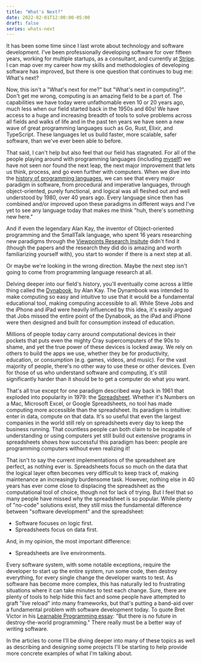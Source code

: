 ```yaml
---
title: "What's Next?"
date: 2022-02-01T12:00:00-05:00
draft: false
series: whats-next
---
```


It has been some time since I last wrote about technology and software development. I've been professionally developing software for over fifteen years, working for multiple startups, as a consultant, and currently at [Stripe](https://stripe.com). I can map over my career how my skills and methodologies of developing software has improved, but there is one question that continues to bug me: What's next?

Now, this isn't a "What's next for me?" but "What's next in computing?". Don't get me wrong, computing is an amazing field to be a part of. The capabilities we have today were unfathomable even 10 or 20 years ago, much less when our field started back in the 1950s and 60s! We have access to a huge and increasing breadth of tools to solve problems across all fields and walks of life and in the past ten years we have seen a new wave of great programming languages such as Go, Rust, Elixir, and TypeScript. These languages let us build faster, more scalable, safer software, than we've ever been able to before.

That said, I can't help but also feel that our field has stagnated. For all of the people playing around with programming languages (including [myself](https://github.com/jasonroelofs/language)) we have not seen nor found the next leap, the next major improvement that lets us think, process, and go even further with computers. When we dive into the [history of programming languages](https://en.wikipedia.org/wiki/History_of_programming_languages), we can see that every major paradigm in software, from procedural and imperative languages, through object-oriented, purely functional, and logical was all fleshed out and well understood by 1980, over 40 years ago. Every language since then has combined and/or improved upon these paradigms in different ways and I've yet to see any language today that makes me think "huh, there's something new here."

And if even the legendary Alan Kay, the inventor of Object-oriented programming and the SmallTalk language, who spent 16 years researching new paradigms through the [Viewpoints Research Insitute](http://www.vpri.org/) didn't find it (though the papers and the research they did do is amazing and worth familiarizing yourself with), you start to wonder if there is a next step at all.

Or maybe we're looking in the wrong direction. Maybe the next step isn't going to come from programming language research at all.

Delving deeper into our field's history, you'll eventually come across a little thing called the [Dynabook](https://en.wikipedia.org/wiki/Dynabook), by Alan Kay. The  Dynambook was intended to make computing so easy and intuitive to use that it would be a fundamental educational tool, making computing accessible to all. While Steve Jobs and the iPhone and iPad were heavily influenced by this idea, it's easily argued that Jobs missed the entire point of the Dynabook, as the iPad and iPhone were then designed and built for consumption instead of education.

Millions of people today carry around computational devices in their pockets that puts even the mighty Cray supercomputers of the 90s to shame, and yet the true power of these devices is locked away. We rely on others to build the apps we use, whether they be for productivity, education, or consumption (e.g. games, videos, and music). For the vast majority of people, there's no other way to use these or other devices. Even for those of us who understand software and computing, it's still significantly harder than it should be to get a computer do what you want.

That's all true except for one paradigm described way back in 1961 that exploded into popularity in 1979: the [Spreadsheet](https://en.wikipedia.org/wiki/Spreadsheet). Whether it's Numbers on a Mac, Microsoft Excel, or Google Spreadsheets, no tool has made computing more accessible than the spreadsheet. Its paradigm is intuitive: enter in data, compute on that data. It's so useful that even the largest companies in the world still rely on spreadsheets every day to keep the business running. That countless people can both claim to be incapable of understanding or using computers yet still build out extensive programs in spreadsheets shows how successful this paradigm has been: people are programming computers without even realizing it!

That isn't to say the current implementations of the spreadsheet are perfect, as nothing ever is. Spreadsheets focus so much on the data that the logical layer often becomes very difficult to keep track of, making maintenance an increasingly burdensome task. However, nothing else in 40 years has ever come close to displacing the spreadsheet as the computational tool of choice, though not for lack of trying. But I feel that so many people have missed why the spreadsheet is so popular. While plenty of "no-code" solutions exist, they still miss the fundamental difference between "software development" and the spreadsheet:

* Software focuses on logic first.
* Spreadsheets focus on data first.

And, in my opinion, the most important difference:

* Spreadsheets are live environments.

Every software system, with some notable exceptions, require the developer to start up the entire system, run some code, then destroy everything, for every single change the developer wants to test. As software has become more complex, this has naturally led to frustrating situations where it can take minutes to test each change. Sure, there are plenty of tools to help hide this fact and some people have attempted to graft "live reload" into many frameworks, but that's putting a band-aid over a fundamental problem with software development today. To quote Bret Victor in his [Learnable Programming essay](http://worrydream.com/#!/LearnableProgramming): "But there is no future in destroy-the-world programming." There really must be a better way of writing software.

In the articles to come I'll be diving deeper into many of these topics as well as describing and designing some projects I'll be starting to help provide more concrete examples of what I'm talking about.
